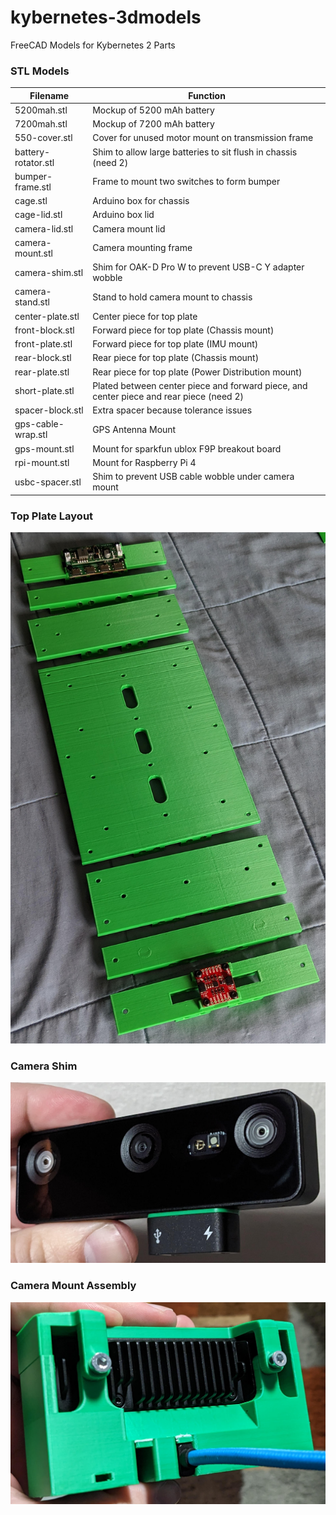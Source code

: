 # kybernetes-3dmodels
FreeCAD Models for Kybernetes 2 Parts

### STL Models

| Filename | Function |
| -------- | -------- |
| 5200mah.stl | Mockup of 5200 mAh battery |
| 7200mah.stl | Mockup of 7200 mAh battery |
| 550-cover.stl | Cover for unused motor mount on transmission frame |
| battery-rotator.stl | Shim to allow large batteries to sit flush in chassis (need 2) |
| bumper-frame.stl | Frame to mount two switches to form bumper |
| cage.stl | Arduino box for chassis |
| cage-lid.stl | Arduino box lid |
| camera-lid.stl | Camera mount lid |
| camera-mount.stl | Camera mounting frame |
| camera-shim.stl | Shim for OAK-D Pro W to prevent USB-C Y adapter wobble | 
| camera-stand.stl | Stand to hold camera mount to chassis |
| center-plate.stl | Center piece for top plate |
| front-block.stl | Forward piece for top plate (Chassis mount) |
| front-plate.stl | Forward piece for top plate (IMU mount) |
| rear-block.stl | Rear piece for top plate (Chassis mount) |
| rear-plate.stl | Rear piece for top plate (Power Distribution mount) |
| short-plate.stl | Plated between center piece and forward piece, and center piece and rear piece (need 2) |
| spacer-block.stl | Extra spacer because tolerance issues |
| gps-cable-wrap.stl | GPS Antenna Mount |
| gps-mount.stl | Mount for sparkfun ublox F9P breakout board |
| rpi-mount.stl | Mount for Raspberry Pi 4 |
| usbc-spacer.stl | Shim to prevent USB cable wobble under camera mount |

### Top Plate Layout

![Top Plate](/assets/top-plate-layout.jpg)

### Camera Shim

![Camera Shim](/assets/camera-shim.jpg)

### Camera Mount Assembly

![Camera Mount Assembly](/assets/camera-mount-assembled.jpg)
